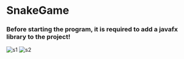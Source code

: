 # SnakeGame
### Before starting the program, it is required to add a javafx library to the project! 
![s1](https://user-images.githubusercontent.com/103195280/162288207-2efca5b9-6b87-41fa-8273-8c48df5d7b2e.PNG)
![s2](https://user-images.githubusercontent.com/103195280/162289158-ba0f5ec1-5957-4ea5-b312-672374c6e5f2.PNG)
